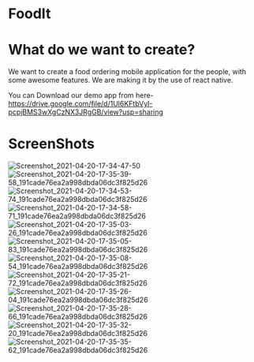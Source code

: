 # FoodIt

# What do we want to create?
We want to create a food ordering mobile application for the people, with some awesome features. 
We are making it by the use of react native.

You can Download our demo app from here-
https://drive.google.com/file/d/1Ul6KFtbVyI-pcpjBMS3wXgCzNX3JRgGB/view?usp=sharing

# ScreenShots
![Screenshot_2021-04-20-17-34-47-50](https://user-images.githubusercontent.com/49478839/115395847-f7250e80-a201-11eb-9cea-f74cdbcfd156.jpg)
![Screenshot_2021-04-20-17-35-39-58_191cade76ea2a998dbda06dc3f825d26](https://user-images.githubusercontent.com/49478839/115395866-fd1aef80-a201-11eb-8e81-67de9a2bbedb.jpg)
![Screenshot_2021-04-20-17-34-53-74_191cade76ea2a998dbda06dc3f825d26](https://user-images.githubusercontent.com/49478839/115395870-fee4b300-a201-11eb-9938-f879068d8996.jpg)
![Screenshot_2021-04-20-17-34-58-71_191cade76ea2a998dbda06dc3f825d26](https://user-images.githubusercontent.com/49478839/115395877-0015e000-a202-11eb-92c3-e0d679ed8397.jpg)
![Screenshot_2021-04-20-17-35-03-26_191cade76ea2a998dbda06dc3f825d26](https://user-images.githubusercontent.com/49478839/115395884-01dfa380-a202-11eb-98ac-70276980d3c4.jpg)
![Screenshot_2021-04-20-17-35-05-83_191cade76ea2a998dbda06dc3f825d26](https://user-images.githubusercontent.com/49478839/115395885-02783a00-a202-11eb-85b3-7fb6a2aecca5.jpg)
![Screenshot_2021-04-20-17-35-08-54_191cade76ea2a998dbda06dc3f825d26](https://user-images.githubusercontent.com/49478839/115395887-03a96700-a202-11eb-99d8-faa1cb46132c.jpg)
![Screenshot_2021-04-20-17-35-21-72_191cade76ea2a998dbda06dc3f825d26](https://user-images.githubusercontent.com/49478839/115395891-0441fd80-a202-11eb-993f-a37b7d4b92fe.jpg)
![Screenshot_2021-04-20-17-35-26-04_191cade76ea2a998dbda06dc3f825d26](https://user-images.githubusercontent.com/49478839/115395896-05732a80-a202-11eb-8dfa-4e7b4a37963c.jpg)
![Screenshot_2021-04-20-17-35-28-66_191cade76ea2a998dbda06dc3f825d26](https://user-images.githubusercontent.com/49478839/115395902-060bc100-a202-11eb-9e6c-e35d8c8d8a5b.jpg)
![Screenshot_2021-04-20-17-35-32-20_191cade76ea2a998dbda06dc3f825d26](https://user-images.githubusercontent.com/49478839/115395907-073cee00-a202-11eb-9494-4252c23dcba2.jpg)
![Screenshot_2021-04-20-17-35-35-62_191cade76ea2a998dbda06dc3f825d26](https://user-images.githubusercontent.com/49478839/115395910-07d58480-a202-11eb-84e5-cf3dc98f4698.jpg)

